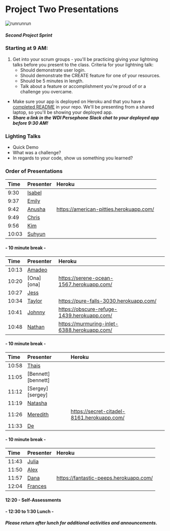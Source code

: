 # Project Two Presentations

![runrunrun](http://sparkaction.org/sites/sparkaction.org/files/image/fromthefield/x-run.jpg)

#### *Second Project Sprint*

### Starting at 9 AM:

1. Get into your scrum groups - you'll be practicing giving your lightning talks before you present to the class. Criteria for your lightning talk:
    - Should demonstrate user login.
    - Should demonstrate the CREATE feature for one of your resources.
    - Should be 5 minutes in length.
    - Talk about a feature or accomplishment you're proud of or a challenge you overcame.
- Make sure your app is deployed on Heroku and that you have a [completed README](https://github.com/ga-students/wdi-persephone/blob/master/projects/project_two/02_project_rubric.md#documentation-3-points) in your repo. We'll be presenting from a shared laptop, so you'll be showing your deployed app.
- ***Share a link in the WDI Persephone Slack chat to your deployed app before 9:30 AM!***

### Lighting Talks

- Quick Demo
- What was a challenge?
- In regards to your code, show us something you learned?

### Order of Presentations

Time | Presenter           | Heroku
:--  | :--                 | :--   
9:30 | [Isabel][isabel]    |
9:37 | [Emily][emily]      |
9:42 | [Anusha][anusha]    | https://american-pitties.herokuapp.com/
9:49 | [Chris][chris]      |
9:56 | [Kim][kim]          |
10:03| [Suhyun][suhyun]    |

#### - 10 minute break -

Time | Presenter           | Heroku
:--  | :--                 | :--   
10:13| [Amadeo][amadeo]    |
10:20| [Ona][ona]          | https://serene-ocean-1567.herokuapp.com/
10:27| [Jess][jess]        |
10:34| [Taylor][taylor]    | https://pure-falls-3030.herokuapp.com/
10:41| [Johnny][johnny]    | https://obscure-refuge-1439.herokuapp.com/
10:48| [Nathan][nathan]    | https://murmuring-inlet-6388.herokuapp.com/

#### - 10 minute break - 

Time | Presenter             | Heroku
:--  | :--                   | :--   
10:58| [Thais][thais]        |
11:05| [Bennett][bennett]    |
11:12| [Sergey][sergey]      |
11:19| [Natasha][natasha]    |
11:26| [Meredith][meredith]  | https://secret-citadel-8161.herokuapp.com/
11:33| [De][de]              |

#### - 10 minute break - 

Time | Presenter          | Heroku
:--  | :--                | :--   
11:43| [Julia][julia]     |
11:50| [Alex][alex]       |
11:57| [Dana][dana]       | https://fantastic-peeps.herokuapp.com/
12:04| [Frances][frances] |

#### 12:20 - Self-Assessments

#### - 12:30 to 1:30 Lunch -

***Please return after lunch for additional activities and announcements.***

[emily]: https://github.com/opemily/nyc_hookah_wiki
[nathan]: https://github.com/NathanRiemer/wiki-project
[de]: https://github.com/de-olagundoye/WDI_Project_2_Wiki
[isabel]: https://github.com/icusick/buffy
[frances]: https://github.com/francesharlow/recipe_wiki
[julia]: https://github.com/julia-pearson/wiki_time
[natasha]: https://github.com/natashagresh/project_two
[taylor]: https://github.com/tayb18/Project2
[jess]: https://github.com/jessleenyc/wiki
[thais]: https://github.com/pulliam/hitgif
[meredith]: https://github.com/MeredithS/WikiNutrition
[kim]: https://github.com/kimhart/Project2_Wiki
[amadeo]: https://github.com/amadeot/wdi-project-two-wiki
[alex]: https://github.com/alschofield/LiverpoolForum
[dana]: https://github.com/DanaMC18/forum-project2
[chris]: https://github.com/ChristopherJohnson25/Project2
[anusha]: https://github.com/nush1113/forum-project-2
[johnny]: https://github.com/johnnypacia/wiki
[bennet]: https://github.com/bennettzjames/forum
[suhyun]: https://github.com/searchforac/ELI5
